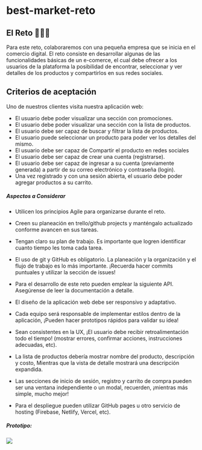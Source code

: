 # best-market-reto

## El Reto 👩🏽‍💻
Para este reto, colaboraremos con una pequeña empresa que se inicia en el comercio digital. El reto consiste en desarrollar algunas de las funcionalidades básicas de un e-comerce, el cual debe ofrecer a los usuarios de la plataforma la posibilidad de encontrar, seleccionar y ver detalles de los productos y compartirlos en sus redes sociales.

## Criterios de aceptación

Uno de nuestros clientes visita nuestra aplicación web:

- El usuario debe poder visualizar una sección con promociones.
- El usuario debe poder visualizar una sección con la lista de productos. 
- El usuario debe ser capaz de buscar y filtrar la lista de productos. 
- El usuario puede seleccionar un producto para poder ver los detalles del mismo. 
- El usuario debe ser capaz de Compartir el producto en redes sociales
- El usuario debe ser capaz de crear una cuenta (registrarse).
- El usuario debe ser capaz de ingresar a su cuenta (previamente generada) a partir de su correo electrónico y contraseña (login).
- Una vez registrado y con una sesión abierta, el usuario debe poder agregar productos a su carrito.

##### Aspectos a Considerar

- Utilicen los principios Agile para organizarse durante el reto.

- Creen su  planeación en trello/github projects y manténgalo actualizado conforme avancen en sus tareas.

- Tengan claro su plan de trabajo. Es importante que logren identificar cuanto tiempo les toma cada tarea.

- El uso de git y GitHub es obligatorio. La planeación y la organización y el flujo de trabajo es lo más importante. ¡Recuerda hacer commits puntuales y utilizar la sección de issues!

- Para el desarrollo de este reto pueden emplear la siguiente API. Asegúrense de leer la documentación a detalle.

- El diseño de la aplicación web debe ser responsivo y adaptativo.

- Cada equipo será responsable de implementar estilos dentro de la aplicación, ¡Pueden hacer prototipos rápidos para validar su idea!

- Sean consistentes en la UX, ¡El usuario debe recibir retroalimentación todo el tiempo! (mostrar errores, confirmar acciones, instrucciones adecuadas, etc).

- La lista de productos debería mostrar nombre del producto, descripción y costo, Mientras que la vista de detalle mostrará una descripción expandida.

- Las secciones de inicio de sesión, registro y carrito de compra pueden ser una ventana independiente o un modal, recuerden, ¡mientras más simple, mucho mejor!

- Para el despliegue pueden utilizar GitHub pages u otro servicio de hosting (Firebase, Netlify, Vercel, etc).

##### Prototipo:

<img src= "./src/assets/Home.png">

